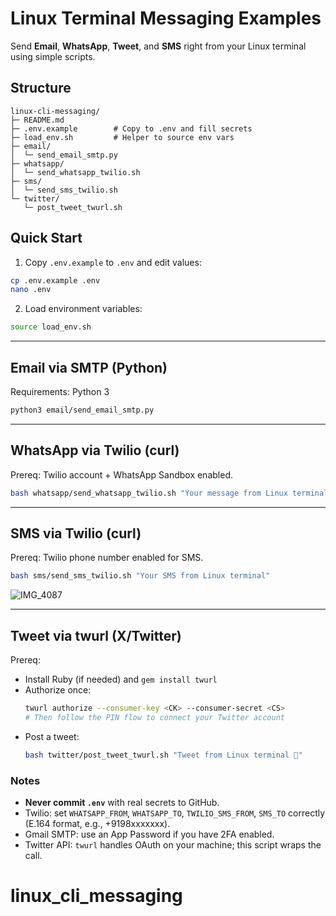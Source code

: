 # Linux Terminal Messaging Examples

Send **Email**, **WhatsApp**, **Tweet**, and **SMS** right from your Linux terminal using simple scripts.

## Structure
```
linux-cli-messaging/
├─ README.md
├─ .env.example        # Copy to .env and fill secrets
├─ load_env.sh         # Helper to source env vars
├─ email/
│  └─ send_email_smtp.py
├─ whatsapp/
│  └─ send_whatsapp_twilio.sh
├─ sms/
│  └─ send_sms_twilio.sh
└─ twitter/
   └─ post_tweet_twurl.sh
```

## Quick Start
1) Copy `.env.example` to `.env` and edit values:
```bash
cp .env.example .env
nano .env
```
2) Load environment variables:
```bash
source load_env.sh
```

---
## Email via SMTP (Python)
Requirements: Python 3
```bash
python3 email/send_email_smtp.py
```

---
## WhatsApp via Twilio (curl)
Prereq: Twilio account + WhatsApp Sandbox enabled.
```bash
bash whatsapp/send_whatsapp_twilio.sh "Your message from Linux terminal"
```

---
## SMS via Twilio (curl)
Prereq: Twilio phone number enabled for SMS.
```bash
bash sms/send_sms_twilio.sh "Your SMS from Linux terminal"
```
![IMG_4087](https://github.com/user-attachments/assets/86d86590-7f76-433e-a77c-f7a4ab417836)

---
## Tweet via twurl (X/Twitter)
Prereq:
- Install Ruby (if needed) and `gem install twurl`
- Authorize once:
  ```bash
  twurl authorize --consumer-key <CK> --consumer-secret <CS>
  # Then follow the PIN flow to connect your Twitter account
  ```
- Post a tweet:
  ```bash
  bash twitter/post_tweet_twurl.sh "Tweet from Linux terminal 🚀"
  ```

### Notes
- **Never commit `.env`** with real secrets to GitHub.
- Twilio: set `WHATSAPP_FROM`, `WHATSAPP_TO`, `TWILIO_SMS_FROM`, `SMS_TO` correctly (E.164 format, e.g., +9198xxxxxxx).
- Gmail SMTP: use an App Password if you have 2FA enabled.
- Twitter API: `twurl` handles OAuth on your machine; this script wraps the call.
# linux_cli_messaging

